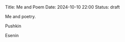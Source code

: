 Title: Me and Poem
Date: 2024-10-10 22:00
Status: draft
<!-- Modified: 2000-00-00 00:00 -->
<!-- Category: Lifestyle, AI, IT, Arabic -->


Me and poetry. 

Pushkin

Esenin

